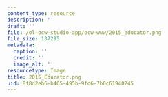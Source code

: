 ```yaml
---
content_type: resource
description: ''
draft: ''
file: /ol-ocw-studio-app/ocw-www/2015_educator.png
file_size: 137295
metadata:
  caption: ''
  credit: ''
  image_alt: ''
resourcetype: Image
title: 2015_Educator.png
uid: 8f8d2eb6-b465-495b-9fd6-7b0c61940245
---
```

